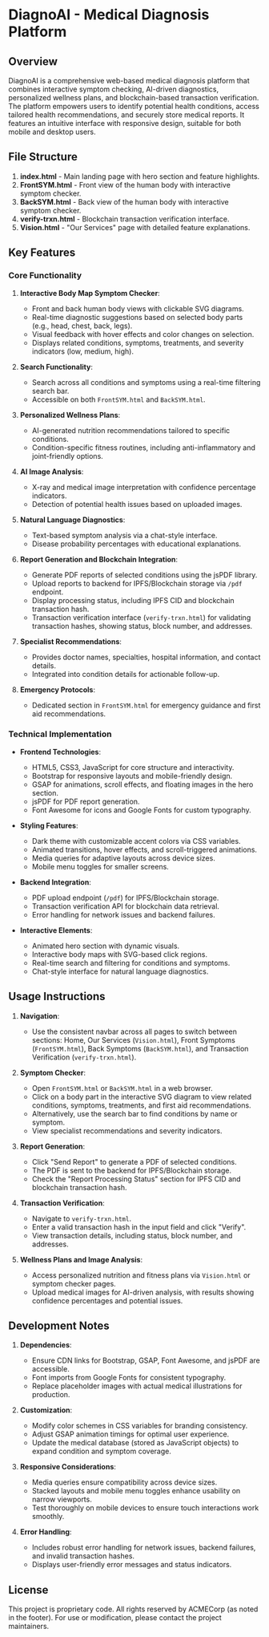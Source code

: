 
# DiagnoAI - Medical Diagnosis Platform

## Overview

DiagnoAI is a comprehensive web-based medical diagnosis platform that combines interactive symptom checking, AI-driven diagnostics, personalized wellness plans, and blockchain-based transaction verification. The platform empowers users to identify potential health conditions, access tailored health recommendations, and securely store medical reports. It features an intuitive interface with responsive design, suitable for both mobile and desktop users.

## File Structure

1. **index.html** - Main landing page with hero section and feature highlights.
2. **FrontSYM.html** - Front view of the human body with interactive symptom checker.
3. **BackSYM.html** - Back view of the human body with interactive symptom checker.
4. **verify-trxn.html** - Blockchain transaction verification interface.
5. **Vision.html** - "Our Services" page with detailed feature explanations.

## Key Features

### Core Functionality

1. **Interactive Body Map Symptom Checker**:
   - Front and back human body views with clickable SVG diagrams.
   - Real-time diagnostic suggestions based on selected body parts (e.g., head, chest, back, legs).
   - Visual feedback with hover effects and color changes on selection.
   - Displays related conditions, symptoms, treatments, and severity indicators (low, medium, high).

2. **Search Functionality**:
   - Search across all conditions and symptoms using a real-time filtering search bar.
   - Accessible on both `FrontSYM.html` and `BackSYM.html`.

3. **Personalized Wellness Plans**:
   - AI-generated nutrition recommendations tailored to specific conditions.
   - Condition-specific fitness routines, including anti-inflammatory and joint-friendly options.

4. **AI Image Analysis**:
   - X-ray and medical image interpretation with confidence percentage indicators.
   - Detection of potential health issues based on uploaded images.

5. **Natural Language Diagnostics**:
   - Text-based symptom analysis via a chat-style interface.
   - Disease probability percentages with educational explanations.

6. **Report Generation and Blockchain Integration**:
   - Generate PDF reports of selected conditions using the jsPDF library.
   - Upload reports to backend for IPFS/Blockchain storage via `/pdf` endpoint.
   - Display processing status, including IPFS CID and blockchain transaction hash.
   - Transaction verification interface (`verify-trxn.html`) for validating transaction hashes, showing status, block number, and addresses.

7. **Specialist Recommendations**:
   - Provides doctor names, specialties, hospital information, and contact details.
   - Integrated into condition details for actionable follow-up.

8. **Emergency Protocols**:
   - Dedicated section in `FrontSYM.html` for emergency guidance and first aid recommendations.

### Technical Implementation

- **Frontend Technologies**:
  - HTML5, CSS3, JavaScript for core structure and interactivity.
  - Bootstrap for responsive layouts and mobile-friendly design.
  - GSAP for animations, scroll effects, and floating images in the hero section.
  - jsPDF for PDF report generation.
  - Font Awesome for icons and Google Fonts for custom typography.

- **Styling Features**:
  - Dark theme with customizable accent colors via CSS variables.
  - Animated transitions, hover effects, and scroll-triggered animations.
  - Media queries for adaptive layouts across device sizes.
  - Mobile menu toggles for smaller screens.

- **Backend Integration**:
  - PDF upload endpoint (`/pdf`) for IPFS/Blockchain storage.
  - Transaction verification API for blockchain data retrieval.
  - Error handling for network issues and backend failures.

- **Interactive Elements**:
  - Animated hero section with dynamic visuals.
  - Interactive body maps with SVG-based click regions.
  - Real-time search and filtering for conditions and symptoms.
  - Chat-style interface for natural language diagnostics.

## Usage Instructions

1. **Navigation**:
   - Use the consistent navbar across all pages to switch between sections: Home, Our Services (`Vision.html`), Front Symptoms (`FrontSYM.html`), Back Symptoms (`BackSYM.html`), and Transaction Verification (`verify-trxn.html`).

2. **Symptom Checker**:
   - Open `FrontSYM.html` or `BackSYM.html` in a web browser.
   - Click on a body part in the interactive SVG diagram to view related conditions, symptoms, treatments, and first aid recommendations.
   - Alternatively, use the search bar to find conditions by name or symptom.
   - View specialist recommendations and severity indicators.

3. **Report Generation**:
   - Click "Send Report" to generate a PDF of selected conditions.
   - The PDF is sent to the backend for IPFS/Blockchain storage.
   - Check the "Report Processing Status" section for IPFS CID and blockchain transaction hash.

4. **Transaction Verification**:
   - Navigate to `verify-trxn.html`.
   - Enter a valid transaction hash in the input field and click "Verify".
   - View transaction details, including status, block number, and addresses.

5. **Wellness Plans and Image Analysis**:
   - Access personalized nutrition and fitness plans via `Vision.html` or symptom checker pages.
   - Upload medical images for AI-driven analysis, with results showing confidence percentages and potential issues.

## Development Notes

1. **Dependencies**:
   - Ensure CDN links for Bootstrap, GSAP, Font Awesome, and jsPDF are accessible.
   - Font imports from Google Fonts for consistent typography.
   - Replace placeholder images with actual medical illustrations for production.

2. **Customization**:
   - Modify color schemes in CSS variables for branding consistency.
   - Adjust GSAP animation timings for optimal user experience.
   - Update the medical database (stored as JavaScript objects) to expand condition and symptom coverage.

3. **Responsive Considerations**:
   - Media queries ensure compatibility across device sizes.
   - Stacked layouts and mobile menu toggles enhance usability on narrow viewports.
   - Test thoroughly on mobile devices to ensure touch interactions work smoothly.

4. **Error Handling**:
   - Includes robust error handling for network issues, backend failures, and invalid transaction hashes.
   - Displays user-friendly error messages and status indicators.

## License

This project is proprietary code. All rights reserved by ACMECorp (as noted in the footer). For use or modification, please contact the project maintainers.


